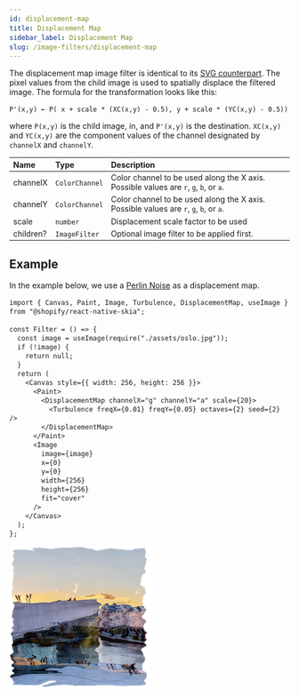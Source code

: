 ```yaml
---
id: displacement-map
title: Displacement Map
sidebar_label: Displacement Map
slug: /image-filters/displacement-map
---
```


The displacement map image filter is identical to its [SVG counterpart](https://developer.mozilla.org/en-US/docs/Web/SVG/Element/feDisplacementMap). The pixel values from the child image is used to spatially displace the filtered image.
The formula for the transformation looks like this:

```
P'(x,y) ← P( x + scale * (XC(x,y) - 0.5), y + scale * (YC(x,y) - 0.5))
```

where `P(x,y)` is the child image, in, and `P'(x,y)` is the destination. `XC(x,y)` and `YC(x,y)` are the component values of the channel designated by `channelX` and `channelY`.

| Name      | Type           |  Description                                                                          |
|:----------|:---------------|:--------------------------------------------------------------------------------------|
| channelX  | `ColorChannel` | Color channel to be used along the X axis. Possible values are `r`, `g`, `b`, or `a`. |
| channelY  | `ColorChannel` | Color channel to be used along the X axis. Possible values are `r`, `g`, `b`, or `a`. |
| scale     | `number`       | Displacement scale factor to be used                                                  |
| children? | `ImageFilter`  | Optional image filter to be applied first.                                            | 

## Example

In the example below, we use a [Perlin Noise](/docs/shaders/perlin-noise) as a displacement map.

```tsx twoslash
import { Canvas, Paint, Image, Turbulence, DisplacementMap, useImage } from "@shopify/react-native-skia";

const Filter = () => {
  const image = useImage(require("./assets/oslo.jpg"));
  if (!image) {
    return null;
  }
  return (
    <Canvas style={{ width: 256, height: 256 }}>
      <Paint>
        <DisplacementMap channelX="g" channelY="a" scale={20}>
          <Turbulence freqX={0.01} freqY={0.05} octaves={2} seed={2} />
        </DisplacementMap>
      </Paint>
      <Image
        image={image}
        x={0}
        y={0}
        width={256}
        height={256}
        fit="cover"
      />
    </Canvas>
  );
};
```

![Morphology Image Filter](./assets/displacement-map.png)
